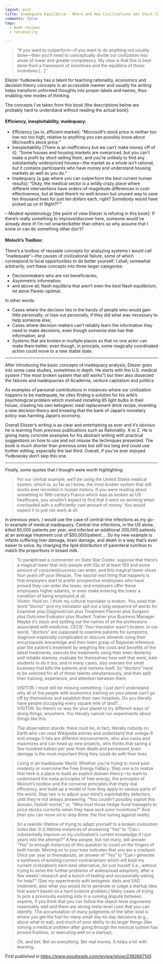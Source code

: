 ```yaml
---
layout: post
title: Inadequate Equilibria - Where and How Civilizations Get Stuck [book summary]
comments: false
tags: 
  - book reviews
  - rationality

---
```


> “If you want to outperform—if you want to do anything not usually done—then you’ll need to conceptually divide our civilization into areas of lower and greater competency. My view is that this is best done from a framework of incentives and the equilibria of those incentives […]”

Eliezer Yudkowsky has a talent for teaching rationality, economics and decision theory concepts in an accessible manner and usually his writing helps transform unformed thoughts into proper labels and names, thus enabling new modes of thinking.

The concepts I’ve taken from this book [the descriptions below are probably hard to understand without reading the actual book]:


#### Efficiency, inexploitability, inadequacy:
  - Efficiency [as in, efficient market]: “Microsoft’s stock price is neither too low nor too high, relative to anything you can possibly know about Microsoft’s stock price.”
  - Inexploitability [There is an inefficiency but we can’t make money off of it]: “Some houses and housing markets are overpriced, but you can’t make a profit by short-selling them, and you’re unlikely to find any substantially underpriced houses—the market as a whole isn’t rational, but it contains participants who have money and understand housing markets as well as you do.”
  - Inadequacy [a gap where you can outperform the best current human results]: “Okay, the medical sector is a wildly crazy place where different interventions have orders-of-magnitude differences in cost-effectiveness, but at least there’s no well-known but unused way to save ten thousand lives for just ten dollars each, right? Somebody would have picked up on it! Right?!””

– Modest epistemology [the point of view Eliezer is refuting in this book]: If there’s really something to improve/discover here, someone would’ve already done it! I’m not smarter/better than others so why assume that I know or can do something other don’t?

#### Moloch’s Toolbox:

There’s a toolbox of reusable concepts for analyzing systems I would call “inadequate”—the causes of civilizational failure, some of which correspond to local opportunities to do better yourself. I shall, somewhat arbitrarily, sort these concepts into three larger categories: 
* Decisionmakers who are not beneficiaries; 
* Asymmetric information; 
* and above all, Nash equilibria that aren’t even the best Nash equilibrium, let alone Pareto-optimal.

In other words:
-  Cases where the decision lies in the hands of people who would gain little personally, or lose out personally, if they did what was necessary to help someone else;
-  Cases where decision-makers can’t reliably learn the information they need to make decisions, even though someone else has that information; and
-  Systems that are broken in multiple places so that no one actor can make them better, even though, in principle, some magically coordinated action could move to a new stable state.

***

After introducing the basic concepts of inadequacy analysis, Eliezer goes into some case studies, sometimes in depth. He starts with the U.S. medical system (“the most broken system that still works”) but then also dissected the failures and inadequacies of Academia, venture capitalism and politics.

As examples of personal contributions in instances where our civilization happens to be inadequate, he cites finding a solution for his wife’s psychological problem which involved installing 65 light bulbs in their house, creating his own ketogenic meal replacement drink recipe, inventing a new decision theory and *knowing* that the bank of Japan’s monetary policy was harming Japan’s economy.

Overall Eliezer’s writing is as clear and entertaining as ever and it’s obvious he is learning from previous publications such as Rationality: A to Z. He is giving many concrete examples for his abstract writing with practical suggestions on how to use and not misuse the techniques presented. The book is much shorter than previous ones but still too long and could use further editing, especially the last third. Overall, if you’ve ever enjoyed Yudkowsky don’t skip this one.

***

Finally, some quotes that I thought were worth highlighting:

> For our central example, we’ll be using the United States medical system, which is, so far as I know, the most broken system that still works ever recorded in human history. If you were reading about something in 19th-century France which was as broken as US healthcare, you wouldn’t expect to find that it went on working when overloaded with a sufficiently vast amount of money. You would expect it to just not work at all.

In previous years, I would use the case of central-line infections as my go-to example of medical inadequacy. Central-line infections, in the US alone, killed 60,000 patients per year, and infected an additional 200,000 patients at an average treatment cost of $50,000/patient….
So my new example is infants suffering liver damage, brain damage, and death in a way that’s even easier to solve, by changing the lipid distribution of parenteral nutrition to match the proportions in breast milk.

> To paraphrase a commenter on Slate Star Codex: suppose that there’s a magical tower that only people with IQs of at least 100 and some amount of conscientiousness can enter, and this magical tower slices four years off your lifespan. The natural next thing that happens is that employers start to prefer prospective employees who have proved they can enter the tower, and employers offer these employees higher salaries, or even make entering the tower a condition of being employed at all. <br/>
> Visitor: Hold on, I think my cultural translator is broken. You used that word “doctor” and my translator spit out a long sequence of words for Examiner plus Diagnostician plus Treatment Planner plus Surgeon plus Outcome Evaluator plus Student Trainer plus Business Manager. Maybe it’s stuck and spitting out the names of all the professions associated with medicine.
CECIE: Your translator wasn’t broken. In our world, “doctors” are supposed to examine patients for symptoms, diagnose especially complicated or obscure ailments using their encyclopedic knowledge and their keen grasp of Bayesian inference, plan the patient’s treatment by weighing the costs and benefits of the latest treatments, execute the treatments using their keen dexterity and reliable stamina, evaluate for themselves how well that went, train students to do it too, and in many cases, also oversee the small business that bills the patients and markets itself. So “doctors” have to be selected for all of those talents simultaneously, and then split their training, experience, and attention between them.

> VISITOR: I must still be missing something. I just don’t understand why all of the people with economics training on your planet can’t go off by themselves and establish their own hospitals. Do you literally have people occupying every square mile of land?… <br/>
> VISITOR: So there’s no way for your planet to try different ways of doing things, anywhere. You literally cannot run experiments about things like this.

> The observation stands: there must be, in fact, literally nobody on Earth who can read Wikipedia entries and understand that omega-6 and omega-3 fats are different micronutrients, who also cares and maximizes and can head up new projects, who thinks that saving a few hundred babies per year from death and permanent brain damage is the most important thing they could do with their lives.

> Living in an Inadequate World:
Whether you’re trying to move past modesty or overcome the Free Energy Fallacy: Step one is to realize that here is a place to build an explicit domain theory—to want to understand the meta-principles of free energy, the principles of Moloch’s toolbox and the converse principles that imply real efficiency, and build up a model of how they apply to various parts of the world. Step two is to adjust your mind’s exploitability detectors until they’re not always answering, “You couldn’t possibly exploit this domain, foolish mortal,” or, “Why trust those hedge-fund managers to price stocks correctly when they have such poor incentives?” And then you can move on to step three: the fine-tuning against reality.

> So a realistic lifetime of trying to adapt yourself to a broken civilization looks like: 
> 0-2 lifetime instances of answering “Yes” to “Can I substantially improve on my civilization’s current knowledge if I put years into the attempt?” A few people, but not many, will answer “Yes” to enough instances of this question to count on the fingers of both hands. Moving on to your toes indicates that you are a crackpot. 
> Once per year or thereabouts, an answer of “Yes” to “Can I generate a synthesis of existing correct contrarianism which will beat my current civilization’s next-best alternative, for just myself (i.e., without trying to solve the further problems of widespread adoption), after a few weeks’ research and a bunch of testing and occasionally asking for help?” (See my experiments with ketogenic diets and SAD treatment; also what you would do to generate or judge a startup idea that wasn’t based on a hard science problem.) 
> Many cases of trying to pick a previously existing side in a running dispute between experts, if you think that you can follow the object-level arguments reasonably well and there are strong meta-level cues that you can identify. 
> The accumulation of many judgments of the latter kind is where you get the fuel for many small day-to-day decisions (e.g., about what to eat), and much of your ability to do larger things (like solving a medical problem after going through the medical system has proved fruitless, or executing well on a startup).

> Oh, and bet. Bet on everything. Bet real money. It helps a lot with learning.

*First published in https://www.goodreads.com/review/show/2392667145*


